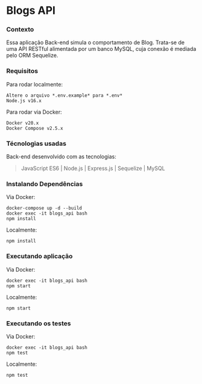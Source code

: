 # Blogs API

### Contexto
Essa aplicação Back-end simula o comportamento de Blog. Trata-se de uma API RESTful alimentada por um banco MySQL, cuja conexão é mediada pelo ORM Sequelize.

### Requisitos
Para rodar localmente:
```
Altere o arquivo *.env.example* para *.env*
Node.js v16.x
```

Para rodar via Docker:
```
Docker v20.x
Docker Compose v2.5.x
```

### Técnologias usadas

Back-end desenvolvido com as tecnologias:
> JavaScript ES6 | Node.js | Express.js | Sequelize | MySQL

### Instalando Dependências
Via Docker:
```
docker-compose up -d --build
docker exec -it blogs_api bash
npm install
```

Localmente:
```
npm install
```

### Executando aplicação

Via Docker:
```
docker exec -it blogs_api bash
npm start
```

Localmente:
```
npm start
```

### Executando os testes

Via Docker:
```
docker exec -it blogs_api bash
npm test
```

Localmente:
```
npm test
```

